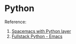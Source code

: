 # Python

Reference: 

1. [Spacemacs with Python layer](http://www.slant.co/topics/366/viewpoints/13/~python-ides~spacemacs-with-python-layer)
2. [Fullstack Python - Emacs](http://www.fullstackpython.com/emacs.html)